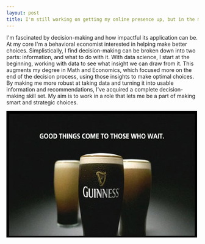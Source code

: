 ```yaml
---
layout: post
title: I'm still working on getting my online presence up, but in the meantime here's a little about me
---
```

I'm fascinated by decision-making and how impactful its application can be. At my core I'm a behavioral economist interested in helping make better choices. Simplistically, I find decision-making can be broken down into two parts: information, and what to do with it. With data science, I start at the beginning, working with data to see what insight we can draw from it. This augments my degree in Math and Economics, which focused more on the end of the decision process, using those insights to make optimal choices. By making me more robust at taking data and turning it into usable information and recommendations, I've acquired a complete decision-making skill set. My aim is to work in a role that lets me be a part of making smart and strategic choices.

![_config.yml](docs/assets/images/guinness-good-things-come-to-those-who-wait.jpg)
